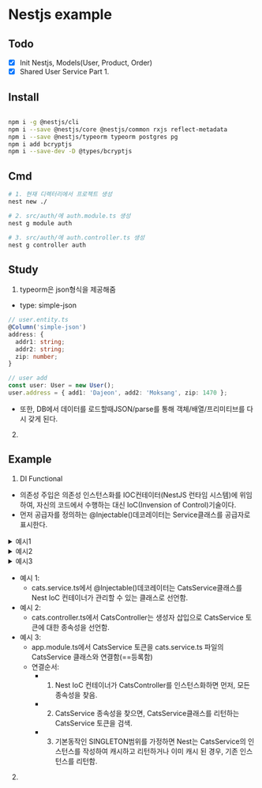 # Nestjs example


## Todo
- [x] Init Nestjs, Models(User, Product, Order)
- [x] Shared User Service Part 1.

## Install
```bash

npm i -g @nestjs/cli
npm i --save @nestjs/core @nestjs/common rxjs reflect-metadata
npm i --save @nestjs/typeorm typeorm postgres pg
npm i add bcryptjs
npm i --save-dev -D @types/bcryptjs
```

## Cmd

``` bash
# 1. 현재 디렉터리에서 프로젝트 생성
nest new ./

# 2. src/auth/에 auth.module.ts 생성
nest g module auth

# 3. src/auth/에 auth.controller.ts 생성
nest g controller auth
```

## Study

1. typeorm은 json형식을 제공해줌
  - type: simple-json
  ```ts
  // user.entity.ts
  @Column('simple-json')
  address: {
    addr1: string;
    addr2: string;
    zip: number;
  }

  // user add
  const user: User = new User();
  user.address = { add1: 'Dajeon', add2: 'Moksang', zip: 1470 };
  ```
  - 또한, DB에서 데이터를 로드할때JSON/parse를 통해 객체/배열/프리미티브를 다시 갖게 된다.

2. 

## Example
1. DI Functional
  - 의존성 주입은 의존성 인스턴스화를 IOC컨테이터(NestJS 런타임 시스템)에 위임하여, 자신의 코드에서 수행하는 대신 IoC(Invension of Control)기술이다. 
  - 먼저 공급자를 정의하는 @Injectable()데코레이터는 Service클래스를 공급자로 표시한다.

  <details>
  <summary>예시1</summary>
  <p>

  ```ts
  // cats.service.ts
  import { Injectable } from '@nestjs/common';
  import { Cat } from './interfaces/cat.interface';

  @Injectable()
  export class CatsService {
    private readonly cats: Cat[] = [];

    findAll(): Cat[] {
      return this.cats;
    }
  }
  ```
  </p>
  </details>

  <details>
  <summary>예시2</summary>
  <p>

  ```ts
  // cats.controller.ts
  import { Controller, Get } from '@nestjs/common';
  import { CatsService } from './cats.service';
  import { Cat } from './interfaces/cat.interface'

  @Controller('cats')
  export class CatsController {
    constructor(private catsService: CatsService){} // 싱글톤

    @Get()
    async findAll(): Promise<Cat[]> {
      return this.catsService.findAll();
    }
  }
  ```
  </p>
  </details>

  <details>
  <summary>예시3</summary>
  <p>

  ```ts
  // app.module.ts
  import { Module } from '@nestjs/common'
  import { CatsController } from './cats/cats.controller'
  import { CatsService } from './cats/cats.service.ts';

  @Module({
    controllers: [CatsController],
    providers: [CatsService],
  })
  export class AppModule {}
  ```
  </p>
  </details>

  - 예시 1:
    - cats.service.ts에서 @Injectable()데코레이터는 CatsService클래스를 Nest IoC 컨테이너가 관리할 수 있는 클래스로 선언함.
  - 예시 2: 
    - cats.controller.ts에서 CatsController는 생성자 삽입으로 CatsService 토큰에 대한 종속성을 선언함.
  - 예시 3:
    - app.module.ts에서 CatsService 토큰을 cats.service.ts 파일의 CatsService 클래스와 연결함(==등록함)
    - 연결순서:
      - 1. Nest IoC 컨테이너가 CatsController를 인스턴스화하면 먼저, 모든 종속성을 찾음.
      - 2. CatsService 종속성을 찾으면, CatsService클래스를 리턴하는 CatsService 토큰을 검색.
      - 3. 기본동작인 SINGLETON범위를 가정하면 Nest는 CatsService의 인스턴스를 작성하여 캐시하고 리턴하거나 이미 캐시 된 경우, 기존 인스턴스를 리턴함.
  
2. 
  